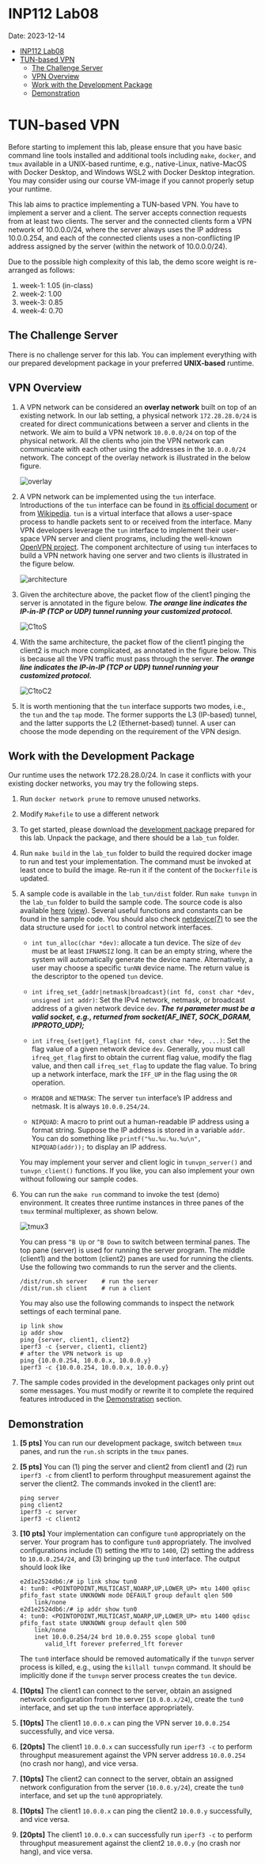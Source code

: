 INP112 Lab08
============

Date: 2023-12-14

*   [INP112 Lab08](https://md.zoolab.org/s/svtj6_CJN#INP112-Lab08 "INP112 Lab08")
*   [TUN-based VPN](https://md.zoolab.org/s/svtj6_CJN#TUN-based-VPN "TUN-based VPN")
    *   [The Challenge Server](https://md.zoolab.org/s/svtj6_CJN#The-Challenge-Server "The Challenge Server")
    *   [VPN Overview](https://md.zoolab.org/s/svtj6_CJN#VPN-Overview "VPN Overview")
    *   [Work with the Development Package](https://md.zoolab.org/s/svtj6_CJN#Work-with-the-Development-Package "Work with the Development Package")
    *   [Demonstration](https://md.zoolab.org/s/svtj6_CJN#Demonstration "Demonstration")

[](https://md.zoolab.org/s/svtj6_CJN#TUN-based-VPN "TUN-based-VPN")TUN-based VPN
================================================================================

Before starting to implement this lab, please ensure that you have basic command line tools installed and additional tools including `make`, `docker`, and `tmux` available in a UNIX-based runtime, e.g., native-Linux, native-MacOS with Docker Desktop, and Windows WSL2 with Docker Desktop integration. You may consider using our course VM-image if you cannot properly setup your runtime.

This lab aims to practice implementing a TUN-based VPN. You have to implement a server and a client. The server accepts connection requests from at least two clients. The server and the connected clients form a VPN network of 10.0.0.0/24, where the server always uses the IP address 10.0.0.254, and each of the connected clients uses a non-conflicting IP address assigned by the server (within the network of 10.0.0.0/24).

Due to the possible high complexity of this lab, the demo score weight is re-arranged as follows:

1.  week-1: 1.05 (in-class)
2.  week-2: 1.00
3.  week-3: 0.85
4.  week-4: 0.70

[](https://md.zoolab.org/s/svtj6_CJN#The-Challenge-Server "The-Challenge-Server")The Challenge Server
-----------------------------------------------------------------------------------------------------

There is no challenge server for this lab. You can implement everything with our prepared development package in your preferred **UNIX-based** runtime.

[](https://md.zoolab.org/s/svtj6_CJN#VPN-Overview "VPN-Overview")VPN Overview
-----------------------------------------------------------------------------

1.  A VPN network can be considered an **overlay network** built on top of an existing network. In our lab setting, a physical network `172.28.28.0/24` is created for direct communications between a server and clients in the network. We aim to build a VPN network `10.0.0.0/24` on top of the physical network. All the clients who join the VPN network can communicate with each other using the addresses in the `10.0.0.0/24` network. The concept of the overlay network is illustrated in the below figure.
    
    ![overlay](https://inp.zoolab.org/netprog/lab08/overlay.png)
    
2.  A VPN network can be implemented using the `tun` interface. Introductions of the `tun` interface can be found in [its official document](https://www.kernel.org/doc/Documentation/networking/tuntap.txt) or from [Wikipedia](https://en.wikipedia.org/wiki/TUN/TAP). `tun` is a virtual interface that allows a user-space process to handle packets sent to or received from the interface. Many VPN developers leverage the `tun` interface to implement their user-space VPN server and client programs, including the well-known [OpenVPN project](https://openvpn.net/community-resources/openvpn-project/). The component architecture of using `tun` interfaces to build a VPN network having one server and two clients is illustrated in the figure below.
    
    ![architecture](https://inp.zoolab.org/netprog/lab08/arch.png)
    
3.  Given the architecture above, the packet flow of the client1 pinging the server is annotated in the figure below. _**The orange line indicates the IP-in-IP (TCP or UDP) tunnel running your customized protocol.**_
    
    ![C1toS](https://inp.zoolab.org/netprog/lab08/arch-C1toS.png)
    
4.  With the same architecture, the packet flow of the client1 pinging the client2 is much more complicated, as annotated in the figure below. This is because all the VPN traffic must pass through the server. _**The orange line indicates the IP-in-IP (TCP or UDP) tunnel running your customized protocol.**_
    
    ![C1toC2](https://inp.zoolab.org/netprog/lab08/arch-C1toC2.png)
    
5.  It is worth mentioning that the `tun` interface supports two modes, i.e., the `tun` and the `tap` mode. The former supports the L3 (IP-based) tunnel, and the latter supports the L2 (Ethernet-based) tunnel. A user can choose the mode depending on the requirement of the VPN design.
    

[](https://md.zoolab.org/s/svtj6_CJN#Work-with-the-Development-Package "Work-with-the-Development-Package")Work with the Development Package
--------------------------------------------------------------------------------------------------------------------------------------------

Our runtime uses the network 172.28.28.0/24. In case it conflicts with your existing docker networks, you may try the following steps.

1.  Run `docker network prune` to remove unused networks.
2.  Modify `Makefile` to use a different network

1.  To get started, please download the [development package](https://inp.zoolab.org/netprog/lab08/lab_tun.tbz) prepared for this lab. Unpack the package, and there should be a `lab_tun` folder.
    
2.  Run `make build` in the `lab_tun` folder to build the required docker image to run and test your implementation. The command must be invoked at least once to build the image. Re-run it if the content of the `Dockerfile` is updated.
    
3.  A sample code is available in the `lab_tun/dist` folder. Run `make tunvpn` in the `lab_tun` folder to build the sample code. The source code is also available [here](https://inp.zoolab.org/netprog/lab08/tunvpn.cpp) ([view](https://inp.zoolab.org/code.html?file=netprog/lab08/tunvpn.cpp)). Several useful functions and constants can be found in the sample code. You should also check [netdevice(7)](https://man7.org/linux/man-pages/man7/netdevice.7.html) to see the data structure used for `ioctl` to control network interfaces.
    
    *   `int tun_alloc(char *dev)`: allocate a tun device. The size of `dev` must be at least `IFNAMSIZ` long. It can be an empty string, where the system will automatically generate the device name. Alternatively, a user may choose a specific `tunNN` device name. The return value is the descriptor to the opened `tun` device.
        
    *   `int ifreq_set_{addr|netmask|broadcast}(int fd, const char *dev, unsigned int addr)`: Set the IPv4 network, netmask, or broadcast address of a given network device `dev`. _**The `fd` parameter must be a valid socket, e.g., returned from socket(AF\_INET, SOCK\_DGRAM, IPPROTO\_UDP);**_
        
    *   `int ifreq_{set|get}_flag(int fd, const char *dev, ...)`: Set the flag value of a given network device `dev`. Generally, you must call `ifreq_get_flag` first to obtain the current flag value, modify the flag value, and then call `ifreq_set_flag` to update the flag value. To bring up a network interface, mark the `IFF_UP` in the flag using the `OR` operation.
        
    *   `MYADDR` and `NETMASK`: The server `tun` interface’s IP address and netmask. It is always `10.0.0.254/24`.
        
    *   `NIPQUAD`: A macro to print out a human-readable IP address using a format string. Suppose the IP address is stored in a variable `addr`. You can do something like `printf("%u.%u.%u.%u\n", NIPQUAD(addr));` to display an IP address.
        
    
    You may implement your server and client logic in `tunvpn_server()` and `tunvpn_client()` functions. If you like, you can also implement your own without following our sample codes.
    
4.  You can run the `make run` command to invoke the test (demo) environment. It creates three runtime instances in three panes of the `tmux` terminal multiplexer, as shown below.
    
    ![tmux3](https://inp.zoolab.org/netprog/lab08/tmux3.png)
    
    You can press `^B Up` or `^B Down` to switch between terminal panes. The top pane (server) is used for running the server program. The middle (client1) and the bottom (client2) panes are used for running the clients. Use the following two commands to run the server and the clients.
    
        /dist/run.sh server    # run the server
        /dist/run.sh client    # run a client
        
    
    You may also use the following commands to inspect the network settings of each terminal pane.
    
        ip link show
        ip addr show
        ping {server, client1, client2}
        iperf3 -c {server, client1, client2}
        # after the VPN network is up
        ping {10.0.0.254, 10.0.0.x, 10.0.0.y}
        iperf3 -c {10.0.0.254, 10.0.0.x, 10.0.0.y}
        
    
5.  The sample codes provided in the development packages only print out some messages. You must modify or rewrite it to complete the required features introduced in the [Demonstration](https://md.zoolab.org/s/svtj6_CJN#Demonstration) section.
    

[](https://md.zoolab.org/s/svtj6_CJN#Demonstration "Demonstration")Demonstration
--------------------------------------------------------------------------------

1.  **\[5 pts\]** You can run our development package, switch between `tmux` panes, and run the `run.sh` scripts in the `tmux` panes.
    
2.  **\[5 pts\]** You can (1) ping the server and client2 from client1 and (2) run `iperf3 -c` from client1 to perform throughput measurement against the server the client2. The commands invoked in the client1 are:
    
        ping server
        ping client2
        iperf3 -c server
        iperf3 -c client2
        
    
3.  **\[10 pts\]** Your implementation can configure `tun0` appropriately on the server. Your program has to configure `tun0` appropriately. The involved configurations include (1) setting the `MTU` to `1400`, (2) setting the address to `10.0.0.254/24`, and (3) bringing up the `tun0` interface. The output should look like
    
        e2d1e2524db6:/# ip link show tun0
        4: tun0: <POINTOPOINT,MULTICAST,NOARP,UP,LOWER_UP> mtu 1400 qdisc pfifo_fast state UNKNOWN mode DEFAULT group default qlen 500
            link/none
        e2d1e2524db6:/# ip addr show tun0
        4: tun0: <POINTOPOINT,MULTICAST,NOARP,UP,LOWER_UP> mtu 1400 qdisc pfifo_fast state UNKNOWN group default qlen 500
            link/none
            inet 10.0.0.254/24 brd 10.0.0.255 scope global tun0
               valid_lft forever preferred_lft forever
        
    
    The `tun0` interface should be removed automatically if the `tunvpn` server process is killed, e.g., using the `killall tunvpn` command. It should be implicitly done if the `tunvpn` server process creates the `tun` device.
    
4.  **\[10pts\]** The client1 can connect to the server, obtain an assigned network configuration from the server (`10.0.0.x/24`), create the `tun0` interface, and set up the `tun0` interface appropriately.
    
5.  **\[10pts\]** The client1 `10.0.0.x` can ping the VPN server `10.0.0.254` successfully, and vice versa.
    
6.  **\[20pts\]** The client1 `10.0.0.x` can successfully run `iperf3 -c` to perform throughput measurement against the VPN server address `10.0.0.254` (no crash nor hang), and vice versa.
    
7.  **\[10pts\]** The client2 can connect to the server, obtain an assigned network configuration from the server (`10.0.0.y/24`), create the `tun0` interface, and set up the `tun0` appropriately.
    
8.  **\[10pts\]** The client1 `10.0.0.x` can ping the client2 `10.0.0.y` successfully, and vice versa.
    
9.  **\[20pts\]** The client1 `10.0.0.x` can successfully run `iperf3 -c` to perform throughput measurement against the client2 `10.0.0.y` (no crash nor hang), and vice versa.
